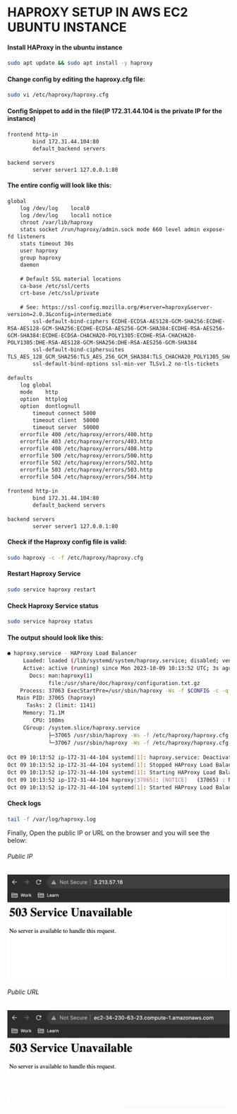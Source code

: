 # HAPROXY SETUP IN AWS EC2 UBUNTU INSTANCE


#### Install HAProxy in the ubuntu instance
```sh
sudo apt update && sudo apt install -y haproxy
```

#### Change config by editing the haproxy.cfg file:
```sh
sudo vi /etc/haproxy/haproxy.cfg 
```

#### Config Snippet to add in the file(IP 172.31.44.104 is the private IP for the instance)
```
frontend http-in
    	bind 172.31.44.104:80
    	default_backend servers

backend servers
    	server server1 127.0.0.1:80
```

#### The entire config will look like this:
```
global
	log /dev/log	local0
	log /dev/log	local1 notice
	chroot /var/lib/haproxy
	stats socket /run/haproxy/admin.sock mode 660 level admin expose-fd listeners
	stats timeout 30s
	user haproxy
	group haproxy
	daemon

	# Default SSL material locations
	ca-base /etc/ssl/certs
	crt-base /etc/ssl/private

	# See: https://ssl-config.mozilla.org/#server=haproxy&server-version=2.0.3&config=intermediate
        ssl-default-bind-ciphers ECDHE-ECDSA-AES128-GCM-SHA256:ECDHE-RSA-AES128-GCM-SHA256:ECDHE-ECDSA-AES256-GCM-SHA384:ECDHE-RSA-AES256-GCM-SHA384:ECDHE-ECDSA-CHACHA20-POLY1305:ECDHE-RSA-CHACHA20-POLY1305:DHE-RSA-AES128-GCM-SHA256:DHE-RSA-AES256-GCM-SHA384
        ssl-default-bind-ciphersuites TLS_AES_128_GCM_SHA256:TLS_AES_256_GCM_SHA384:TLS_CHACHA20_POLY1305_SHA256
        ssl-default-bind-options ssl-min-ver TLSv1.2 no-tls-tickets

defaults
	log	global
	mode	http
	option	httplog
	option	dontlognull
        timeout connect 5000
        timeout client  50000
        timeout server  50000
	errorfile 400 /etc/haproxy/errors/400.http
	errorfile 403 /etc/haproxy/errors/403.http
	errorfile 408 /etc/haproxy/errors/408.http
	errorfile 500 /etc/haproxy/errors/500.http
	errorfile 502 /etc/haproxy/errors/502.http
	errorfile 503 /etc/haproxy/errors/503.http
	errorfile 504 /etc/haproxy/errors/504.http

frontend http-in
    	bind 172.31.44.104:80
    	default_backend servers

backend servers
    	server server1 127.0.0.1:80
```

#### Check if the Haproxy config file is valid:
```sh
sudo haproxy -c -f /etc/haproxy/haproxy.cfg
```

#### Restart Haproxy Service
```sh
sudo service haproxy restart
```

#### Check Haproxy Service status
```sh
sudo service haproxy status
```

#### The output should look like this:
```sh
● haproxy.service - HAProxy Load Balancer
     Loaded: loaded (/lib/systemd/system/haproxy.service; disabled; vendor preset: enabled)
     Active: active (running) since Mon 2023-10-09 10:13:52 UTC; 3s ago
       Docs: man:haproxy(1)
             file:/usr/share/doc/haproxy/configuration.txt.gz
    Process: 37063 ExecStartPre=/usr/sbin/haproxy -Ws -f $CONFIG -c -q $EXTRAOPTS (code=exited, status=0/SUCCESS)
   Main PID: 37065 (haproxy)
      Tasks: 2 (limit: 1141)
     Memory: 71.1M
        CPU: 108ms
     CGroup: /system.slice/haproxy.service
             ├─37065 /usr/sbin/haproxy -Ws -f /etc/haproxy/haproxy.cfg -p /run/haproxy.pid -S /run/haproxy-master.sock
             └─37067 /usr/sbin/haproxy -Ws -f /etc/haproxy/haproxy.cfg -p /run/haproxy.pid -S /run/haproxy-master.sock

Oct 09 10:13:52 ip-172-31-44-104 systemd[1]: haproxy.service: Deactivated successfully.
Oct 09 10:13:52 ip-172-31-44-104 systemd[1]: Stopped HAProxy Load Balancer.
Oct 09 10:13:52 ip-172-31-44-104 systemd[1]: Starting HAProxy Load Balancer...
Oct 09 10:13:52 ip-172-31-44-104 haproxy[37065]: [NOTICE]   (37065) : New worker #1 (37067) forked
Oct 09 10:13:52 ip-172-31-44-104 systemd[1]: Started HAProxy Load Balancer.
```

#### Check logs
```sh
tail -f /var/log/haproxy.log
```

Finally, Open the public IP or URL on the browser and you will see the below:
###### Public IP
![PUBLIC IP](https://github.com/edwinnduti/HAproxy-Setup-AWS-Ubuntu/blob/master/img/ipScreenshot.png?raw=true)

###### Public URL
![PUBLIC IP](https://github.com/edwinnduti/HAproxy-Setup-AWS-Ubuntu/blob/master/img/urlScreenshot.png?raw=true)